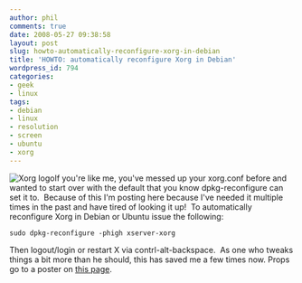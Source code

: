 ```yaml
---
author: phil
comments: true
date: 2008-05-27 09:38:58
layout: post
slug: howto-automatically-reconfigure-xorg-in-debian
title: 'HOWTO: automatically reconfigure Xorg in Debian'
wordpress_id: 794
categories:
- geek
- linux
tags:
- debian
- linux
- resolution
- screen
- ubuntu
- xorg
---
```


![Xorg logo](http://www.fak3r.com/wp-content/uploads/2008/05/xorg.png)If you're like me, you've messed up your xorg.conf before and wanted to start over with the default that you know dpkg-reconfigure can set it to.  Because of this I'm posting here because I've needed it multiple times in the past and have tired of looking it up!  To automatically reconfigure Xorg in Debian or Ubuntu issue the following:

    
    sudo dpkg-reconfigure -phigh xserver-xorg


Then logout/login or restart X via contrl-alt-backspace.  As one who tweaks things a bit more than he should, this has saved me a few times now.  Props go to a poster on [this page](http://www.cyberciti.biz/faq/ubuntu-linux-how-to-reconfigure-x-windows-system-xorg-server/).
